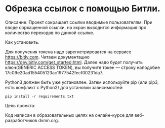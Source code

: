# Обрезка ссылок с помощью Битли. #

Описание: Проект сокращает ссылки вводимые пользователям. При вводе соркащенной ссылки, на экран
выводится информация про количество переходов по данной ссылке.

Как установить.

Для получения токена надо зарегистрироватся на сервисе https://bitly.com.
Читаем документацию https://dev.bitly.com/get_started.html. Далее надо будет получить ключ(GENERIC ACCESS TOKEN),
вы получите токен — строку наподобие 17c09e20ad155405123ac1977542fecf00231da7.

Python3 должен быть уже установлен. Затем используйте pip (или pip3, есть конфликт с Python2)
для установки зависимостей:

`pip install -r requirements.txt`

Цель проекта:

Код написан в образовательных целях на онлайн-курсе для веб-разработчиков dvmn.org.

